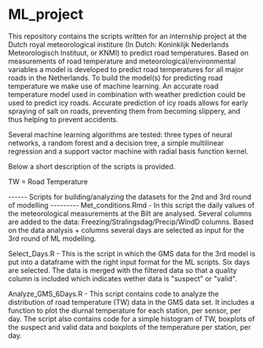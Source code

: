 # ML_project

This repository contains the scripts written for an internship project at the Dutch royal meteorological institure (In Dutch: Koninklijk Nederlands Meteorologisch Instituut, or KNMI) to predict road temperatures. Based on measurements of road temperature and meteorological/environmental variables a model is developed to predict road temperatures for all major roads in the Netherlands. To build the model(s) for predicting road temperature we make use of machine learning. An accurate road temperature model used in combination with weather prediction could be used to predict icy roads. Accurate prediction of icy roads allows for early spraying of salt on roads, preventing them from becoming slippery, and thus helping to prevent accidents. 

Several machine learning algorithms are tested: three types of neural networks, a random forest and a decision tree, a simple multilinear regression and a support vactor machine with radial basis function kernel. 

Below a short description of the scripts is provided. 

TW = Road Temperature

------ Scripts for building/analyzing the datasets for the 2nd and 3rd round of modelling ---------
Met_conditions.Rmd - In this script the daily values of the meteorological measurements at the Bilt are analysed. Several columns are added to the data: Freezing/Stralingsdag/Precip/WindD columns. Based on the data analysis + columns several days are selected as input for the 3rd round of ML modelling. 



Select_Days.R - This is the script in which the GMS data for the 3rd model is put into a dataframe with the right input format for the ML scripts. Six days are selected. The data is merged with the filtered data so that a quality column is included which indicates wether data is "suspect" or "valid". 





Analyze_GMS_6Days.R - This script contains code to analyze the distribution of road temperature (TW) data in the GMS data set. It includes a function to plot the diurnal temperature for each station, per sensor, per day. The script also contains code for a simple histogram of TW, boxplots of the suspect and valid data and boxplots of the temperature per station, per day. 


